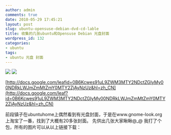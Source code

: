 ```yaml
---
author: admin
comments: true
date: 2010-05-29 17:45:21
layout: post
slug: ubuntu-opensuse-debian-dvd-cd-lable
title: 收集的几张ubuntu和Opensuse Debian 光盘封面
wordpress_id: 132
categories:
- ubuntu
tags:
- ubuntu 光盘 封面
---
```

![](http://www.freetstar.com/wp-content/uploads/2010/05/p_large_bLIh_43ea0001b70e2d0e.jpg)
![](http://www.freetstar.com/wp-content/uploads/2010/05/p_large_7ciF_16b800055f4f2d12.jpg)

[http://docs.google.com/leafid=0B6Kcwes91uL9ZWM3MTY2NDctZGIyMy00NDRkLWJmZmMtZmY0MTY2ZjAyNzUz&hl=zh_CN](http://docs.google.com/leaf?id=0B6Kcwes91uL9ZWM3MTY2NDctZGIyMy00NDRkLWJmZmMtZmY0MTY2ZjAyNzUz&hl=zh_CN)<!-- more -->

前段镇子在ubuntuhome上偶然看到有光盘封面，于是在www.gnome-look.org上淘宝了一番，找到了大概有20多张封面。 先供出几张大家瞅瞅@_@ 我打了个包，所有的图片可以从以上链接下载：

